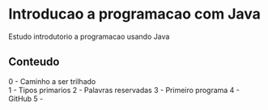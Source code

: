 # Introducao a programacao com Java

Estudo introdutorio a programacao usando Java


## Conteudo

0 - Caminho a ser trilhado  
1 - Tipos primarios
2 - Palavras reservadas
3 - Primeiro programa
4 - GitHub
5 - 

